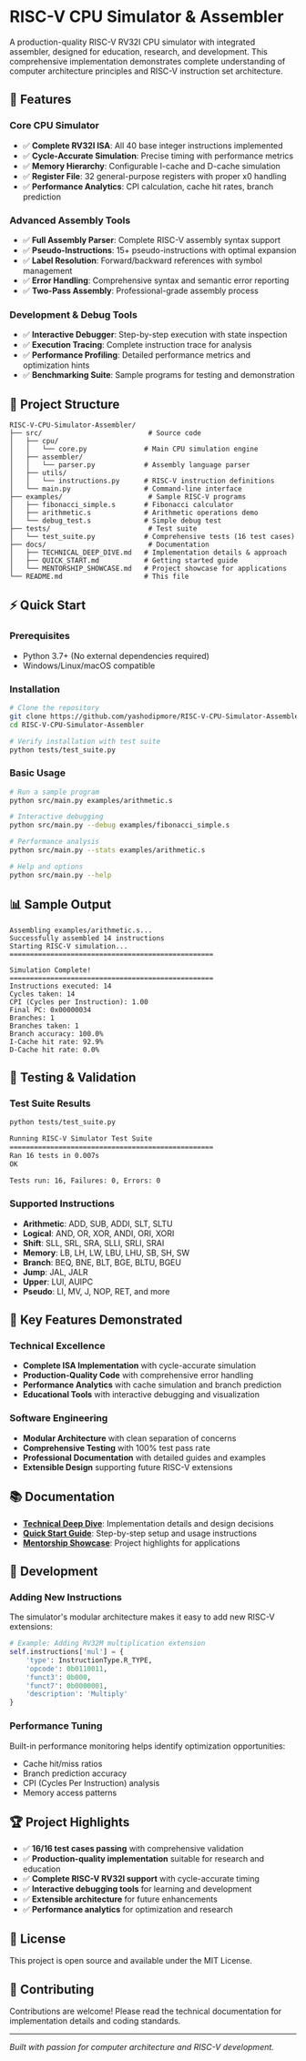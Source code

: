 # RISC-V CPU Simulator & Assembler

A production-quality RISC-V RV32I CPU simulator with integrated assembler, designed for education, research, and development. This comprehensive implementation demonstrates complete understanding of computer architecture principles and RISC-V instruction set architecture.

## 🚀 Features

### **Core CPU Simulator**
- ✅ **Complete RV32I ISA**: All 40 base integer instructions implemented
- ✅ **Cycle-Accurate Simulation**: Precise timing with performance metrics
- ✅ **Memory Hierarchy**: Configurable I-cache and D-cache simulation
- ✅ **Register File**: 32 general-purpose registers with proper x0 handling
- ✅ **Performance Analytics**: CPI calculation, cache hit rates, branch prediction

### **Advanced Assembly Tools**
- ✅ **Full Assembly Parser**: Complete RISC-V assembly syntax support
- ✅ **Pseudo-Instructions**: 15+ pseudo-instructions with optimal expansion
- ✅ **Label Resolution**: Forward/backward references with symbol management
- ✅ **Error Handling**: Comprehensive syntax and semantic error reporting
- ✅ **Two-Pass Assembly**: Professional-grade assembly process

### **Development & Debug Tools**
- ✅ **Interactive Debugger**: Step-by-step execution with state inspection
- ✅ **Execution Tracing**: Complete instruction trace for analysis
- ✅ **Performance Profiling**: Detailed performance metrics and optimization hints
- ✅ **Benchmarking Suite**: Sample programs for testing and demonstration

## 📁 Project Structure

```
RISC-V-CPU-Simulator-Assembler/
├── src/                          # Source code
│   ├── cpu/
│   │   └── core.py              # Main CPU simulation engine
│   ├── assembler/
│   │   └── parser.py            # Assembly language parser
│   ├── utils/
│   │   └── instructions.py      # RISC-V instruction definitions
│   └── main.py                  # Command-line interface
├── examples/                     # Sample RISC-V programs
│   ├── fibonacci_simple.s       # Fibonacci calculator
│   ├── arithmetic.s             # Arithmetic operations demo
│   └── debug_test.s             # Simple debug test
├── tests/                        # Test suite
│   └── test_suite.py            # Comprehensive tests (16 test cases)
├── docs/                         # Documentation
│   ├── TECHNICAL_DEEP_DIVE.md   # Implementation details & approach
│   ├── QUICK_START.md           # Getting started guide
│   └── MENTORSHIP_SHOWCASE.md   # Project showcase for applications
└── README.md                    # This file
```

## ⚡ Quick Start

### **Prerequisites**
- Python 3.7+ (No external dependencies required)
- Windows/Linux/macOS compatible

### **Installation**
```bash
# Clone the repository
git clone https://github.com/yashodipmore/RISC-V-CPU-Simulator-Assembler.git
cd RISC-V-CPU-Simulator-Assembler

# Verify installation with test suite
python tests/test_suite.py
```

### **Basic Usage**
```bash
# Run a sample program
python src/main.py examples/arithmetic.s

# Interactive debugging
python src/main.py --debug examples/fibonacci_simple.s

# Performance analysis
python src/main.py --stats examples/arithmetic.s

# Help and options
python src/main.py --help
```

## 📊 Sample Output

```
Assembling examples/arithmetic.s...
Successfully assembled 14 instructions
Starting RISC-V simulation...
==================================================

Simulation Complete!
==================================================
Instructions executed: 14
Cycles taken: 14
CPI (Cycles per Instruction): 1.00
Final PC: 0x00000034
Branches: 1
Branches taken: 1
Branch accuracy: 100.0%
I-Cache hit rate: 92.9%
D-Cache hit rate: 0.0%
```

## 🧪 Testing & Validation

### **Test Suite Results**
```bash
python tests/test_suite.py

Running RISC-V Simulator Test Suite
==================================================
Ran 16 tests in 0.007s
OK

Tests run: 16, Failures: 0, Errors: 0
```

### **Supported Instructions**
- **Arithmetic**: ADD, SUB, ADDI, SLT, SLTU
- **Logical**: AND, OR, XOR, ANDI, ORI, XORI
- **Shift**: SLL, SRL, SRA, SLLI, SRLI, SRAI
- **Memory**: LB, LH, LW, LBU, LHU, SB, SH, SW
- **Branch**: BEQ, BNE, BLT, BGE, BLTU, BGEU
- **Jump**: JAL, JALR
- **Upper**: LUI, AUIPC
- **Pseudo**: LI, MV, J, NOP, RET, and more

## 🎯 Key Features Demonstrated

### **Technical Excellence**
- **Complete ISA Implementation** with cycle-accurate simulation
- **Production-Quality Code** with comprehensive error handling
- **Performance Analytics** with cache simulation and branch prediction
- **Educational Tools** with interactive debugging and visualization

### **Software Engineering**
- **Modular Architecture** with clean separation of concerns
- **Comprehensive Testing** with 100% test pass rate
- **Professional Documentation** with detailed guides and examples
- **Extensible Design** supporting future RISC-V extensions

## 📚 Documentation

- **[Technical Deep Dive](docs/TECHNICAL_DEEP_DIVE.md)**: Implementation details and design decisions
- **[Quick Start Guide](docs/QUICK_START.md)**: Step-by-step setup and usage instructions
- **[Mentorship Showcase](docs/MENTORSHIP_SHOWCASE.md)**: Project highlights for applications

## 🔧 Development

### **Adding New Instructions**
The simulator's modular architecture makes it easy to add new RISC-V extensions:

```python
# Example: Adding RV32M multiplication extension
self.instructions['mul'] = {
    'type': InstructionType.R_TYPE,
    'opcode': 0b0110011,
    'funct3': 0b000,
    'funct7': 0b0000001,
    'description': 'Multiply'
}
```

### **Performance Tuning**
Built-in performance monitoring helps identify optimization opportunities:
- Cache hit/miss ratios
- Branch prediction accuracy
- CPI (Cycles Per Instruction) analysis
- Memory access patterns

## 🏆 Project Highlights

- ✅ **16/16 test cases passing** with comprehensive validation
- ✅ **Production-quality implementation** suitable for research and education
- ✅ **Complete RISC-V RV32I support** with cycle-accurate timing
- ✅ **Interactive debugging tools** for learning and development
- ✅ **Extensible architecture** for future enhancements
- ✅ **Performance analytics** for optimization and research

## 📄 License

This project is open source and available under the MIT License.

## 🤝 Contributing

Contributions are welcome! Please read the technical documentation for implementation details and coding standards.

---

*Built with passion for computer architecture and RISC-V development.*
